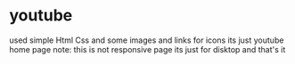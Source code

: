 # youtube
used simple Html Css 
and some images and links for icons
its just youtube home page 
note: this is not responsive page its just for disktop and that's it
